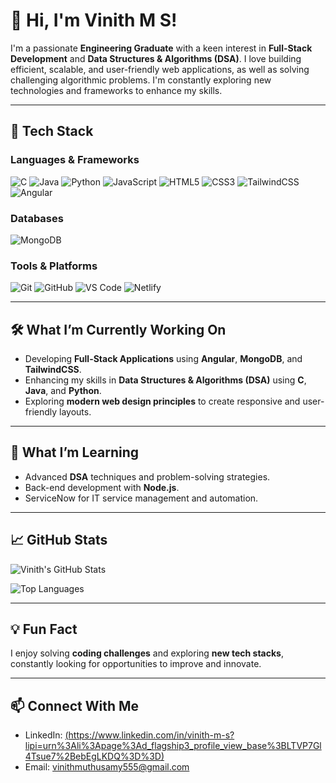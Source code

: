 # 👋 Hi, I'm Vinith M S!

I'm a passionate **Engineering Graduate** with a keen interest in **Full-Stack Development** and **Data Structures & Algorithms (DSA)**. I love building efficient, scalable, and user-friendly web applications, as well as solving challenging algorithmic problems. I'm constantly exploring new technologies and frameworks to enhance my skills.

---

## 🚀 **Tech Stack**

### **Languages & Frameworks**
![C](https://img.shields.io/badge/-C-A8B9CC?style=for-the-badge&logo=c&logoColor=white)
![Java](https://img.shields.io/badge/-Java-007396?style=for-the-badge&logo=java&logoColor=white)
![Python](https://img.shields.io/badge/-Python-3776AB?style=for-the-badge&logo=python&logoColor=white)
![JavaScript](https://img.shields.io/badge/-JavaScript-F7DF1E?style=for-the-badge&logo=javascript&logoColor=black)
![HTML5](https://img.shields.io/badge/-HTML5-E34F26?style=for-the-badge&logo=html5&logoColor=white)
![CSS3](https://img.shields.io/badge/-CSS3-1572B6?style=for-the-badge&logo=css3&logoColor=white)
![TailwindCSS](https://img.shields.io/badge/-TailwindCSS-38B2AC?style=for-the-badge&logo=tailwind-css&logoColor=white)
![Angular](https://img.shields.io/badge/-Angular-DD0031?style=for-the-badge&logo=angular&logoColor=white)

### **Databases**
![MongoDB](https://img.shields.io/badge/-MongoDB-47A248?style=for-the-badge&logo=mongodb&logoColor=white)

### **Tools & Platforms**
![Git](https://img.shields.io/badge/-Git-F05032?style=for-the-badge&logo=git&logoColor=white)
![GitHub](https://img.shields.io/badge/-GitHub-181717?style=for-the-badge&logo=github&logoColor=white)
![VS Code](https://img.shields.io/badge/-VS%20Code-007ACC?style=for-the-badge&logo=visual-studio-code&logoColor=white)
![Netlify](https://img.shields.io/badge/-Netlify-00C7B7?style=for-the-badge&logo=netlify&logoColor=white)

---

## 🛠️ **What I’m Currently Working On**
- Developing **Full-Stack Applications** using **Angular**, **MongoDB**, and **TailwindCSS**.
- Enhancing my skills in **Data Structures & Algorithms (DSA)** using **C**, **Java**, and **Python**.
- Exploring **modern web design principles** to create responsive and user-friendly layouts.

---

## 🌱 **What I’m Learning**
- Advanced **DSA** techniques and problem-solving strategies.
- Back-end development with **Node.js**.
- ServiceNow for IT service management and automation.

---

## 📈 **GitHub Stats**
![Vinith's GitHub Stats](https://github-readme-stats.vercel.app/api?username=vinith555&show_icons=true&theme=radical)

![Top Languages](https://github-readme-stats.vercel.app/api/top-langs/?username=vinith555&layout=compact&theme=radical)

---

## 💡 **Fun Fact**
I enjoy solving **coding challenges** and exploring **new tech stacks**, constantly looking for opportunities to improve and innovate.

---

## 📫 **Connect With Me**
- LinkedIn: [(https://www.linkedin.com/in/vinith-m-s?lipi=urn%3Ali%3Apage%3Ad_flagship3_profile_view_base%3BLTVP7Gl4Tsue7%2BebEgLKDQ%3D%3D)](#)
- Email: vinithmuthusamy555@gmail.com
